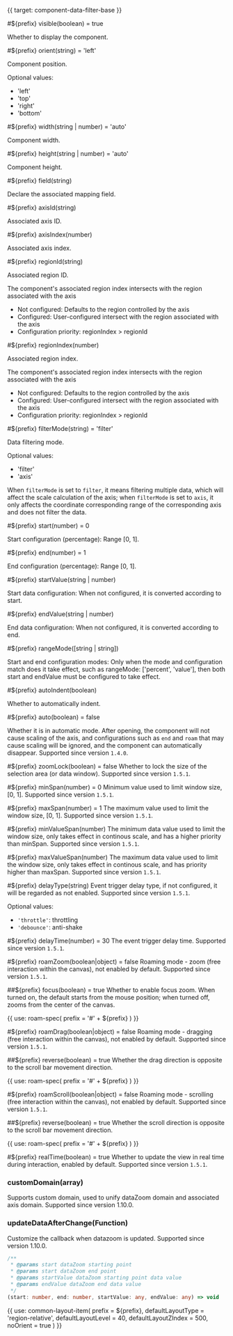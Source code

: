 {{ target: component-data-filter-base }}

#${prefix} visible(boolean) = true

Whether to display the component.

#${prefix} orient(string) = 'left'

Component position.

Optional values:

- 'left'
- 'top'
- 'right'
- 'bottom'

#${prefix} width(string | number) = 'auto'

Component width.

#${prefix} height(string | number) = 'auto'

Component height.

#${prefix} field(string)

Declare the associated mapping field.

#${prefix} axisId(string)

Associated axis ID.

#${prefix} axisIndex(number)

Associated axis index.

#${prefix} regionId(string)

Associated region ID.

The component's associated region index intersects with the region associated with the axis

- Not configured: Defaults to the region controlled by the axis
- Configured: User-configured intersect with the region associated with the axis
- Configuration priority: regionIndex > regionId

#${prefix} regionIndex(number)

Associated region index.

The component's associated region index intersects with the region associated with the axis

- Not configured: Defaults to the region controlled by the axis
- Configured: User-configured intersect with the region associated with the axis
- Configuration priority: regionIndex > regionId

#${prefix} filterMode(string) = 'filter'

Data filtering mode.

Optional values:

- 'filter'
- 'axis'

When `filterMode` is set to `filter`, it means filtering multiple data, which will affect the scale calculation of the axis; when `filterMode` is set to `axis`, it only affects the coordinate corresponding range of the corresponding axis and does not filter the data.

#${prefix} start(number) = 0

Start configuration (percentage): Range [0, 1].

#${prefix} end(number) = 1

End configuration (percentage): Range [0, 1].

#${prefix} startValue(string | number)

Start data configuration: When not configured, it is converted according to start.

#${prefix} endValue(string | number)

End data configuration: When not configured, it is converted according to end.

#${prefix} rangeMode([string | string])

Start and end configuration modes: Only when the mode and configuration match does it take effect, such as rangeMode: ['percent', 'value'], then both start and endValue must be configured to take effect.

#${prefix} autoIndent(boolean)

Whether to automatically indent.


#${prefix} auto(boolean) = false

Whether it is in automatic mode. After opening, the component will not cause scaling of the axis, and configurations such as `end` and `roam` that may cause scaling will be ignored, and the component can automatically disappear. Supported since version `1.4.0`.

#${prefix} zoomLock(boolean) = false
Whether to lock the size of the selection area (or data window). Supported since version `1.5.1`.

#${prefix} minSpan(number) = 0
Minimum value used to limit window size, [0, 1]. Supported since version `1.5.1`.

#${prefix} maxSpan(number) = 1
The maximum value used to limit the window size, [0, 1]. Supported since version `1.5.1`.

#${prefix} minValueSpan(number)
The minimum data value used to limit the window size, only takes effect in continous scale, and has a higher priority than minSpan. Supported since version `1.5.1`.

#${prefix} maxValueSpan(number)
The maximum data value used to limit the window size, only takes effect in continous scale, and has priority higher than maxSpan. Supported since version `1.5.1`.

#${prefix} delayType(string)
Event trigger delay type, if not configured, it will be regarded as not enabled. Supported since version `1.5.1`.

Optional values:
- `'throttle'`: throttling
- `'debounce'`: anti-shake

#${prefix} delayTime(number) = 30
The event trigger delay time. Supported since version `1.5.1`.

#${prefix} roamZoom(boolean|object) = false
Roaming mode - zoom (free interaction within the canvas), not enabled by default. Supported since version `1.5.1`.

##${prefix} focus(boolean) = true
Whether to enable focus zoom. When turned on, the default starts from the mouse position; when turned off, zooms from the center of the canvas.

{{ use: roam-spec(
prefix = '#' + ${prefix}
) }}

#${prefix} roamDrag(boolean|object) = false
Roaming mode - dragging (free interaction within the canvas), not enabled by default. Supported since version `1.5.1`.

##${prefix} reverse(boolean) = true
Whether the drag direction is opposite to the scroll bar movement direction.

{{ use: roam-spec(
prefix = '#' + ${prefix}
) }}

#${prefix} roamScroll(boolean|object) = false
Roaming mode - scrolling (free interaction within the canvas), not enabled by default. Supported since version `1.5.1`.

##${prefix} reverse(boolean) = true
Whether the scroll direction is opposite to the scroll bar movement direction.

{{ use: roam-spec(
prefix = '#' + ${prefix}
) }}

#${prefix} realTime(boolean) = true
Whether to update the view in real time during interaction, enabled by default. Supported since version `1.5.1`.

### customDomain(array)

Supports custom domain, used to unify dataZoom domain and associated axis domain. Supported since version 1.10.0.

### updateDataAfterChange(Function)
Customize the callback when datazoom is updated. Supported since version 1.10.0.

```ts
/**
 * @params start dataZoom starting point
 * @params start dataZoom end point
 * @params startValue dataZoom starting point data value
 * @params endValue dataZoom end data value
 */
(start: number, end: number, startValue: any, endValue: any) => void
```

{{ use: common-layout-item(
  prefix = ${prefix},
  defaultLayoutType = 'region-relative',
  defaultLayoutLevel = 40,
  defaultLayoutZIndex = 500,
  noOrient = true
) }}
